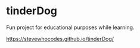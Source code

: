 # tinderDog

Fun project for educational purposes while learning.

https://stevewhocodes.github.io/tinderDog/


 

